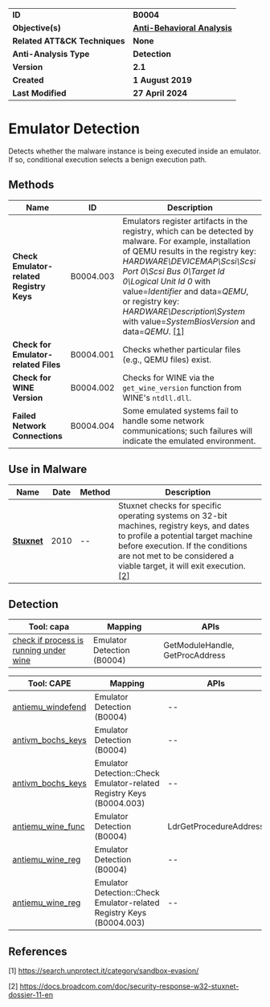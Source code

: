 <table>
<tr>
<td><b>ID</b></td>
<td><b>B0004</b></td>
</tr>
<tr>
<td><b>Objective(s)</b></td>
<td><b><a href="../anti-behavioral-analysis">Anti-Behavioral Analysis</a></b></td>
</tr>
<tr>
<td><b>Related ATT&CK Techniques</b></td>
<td><b>None</b></td>
</tr>
<tr>
<td><b>Anti-Analysis Type</b></td>
<td><b>Detection</b></td>
</tr>
<tr>
<td><b>Version</b></td>
<td><b>2.1</b></td>
</tr>
<tr>
<td><b>Created</b></td>
<td><b>1 August 2019</b></td>
</tr>
<tr>
<td><b>Last Modified</b></td>
<td><b>27 April 2024</b></td>
</tr>
</table>


# Emulator Detection

Detects whether the malware instance is being executed inside an emulator. If so, conditional execution selects a benign execution path.

## Methods

|Name|ID|Description|
|---|---|---|
|**Check Emulator-related Registry Keys**|B0004.003|Emulators register artifacts in the registry, which can be detected by malware. For example, installation of QEMU results in the registry key: *HARDWARE\DEVICEMAP\Scsi\Scsi Port 0\Scsi Bus 0\Target Id 0\Logical Unit Id 0* with value=*Identifier* and data=*QEMU*, or registry key: *HARDWARE\Description\System* with value=*SystemBiosVersion* and data=*QEMU*. [[1]](#1)|
|**Check for Emulator-related Files**|B0004.001|Checks whether particular files (e.g., QEMU files) exist.|
|**Check for WINE Version**|B0004.002|Checks for WINE via the `get_wine_version` function from WINE's `ntdll.dll`.|
|**Failed Network Connections**|B0004.004|Some emulated systems fail to handle some network communications; such failures will indicate the emulated environment.|

## Use in Malware

|Name|Date|Method|Description|
|---|---|---|---|
|[**Stuxnet**](../xample-malware/stuxnet.md)|2010|--|Stuxnet checks for specific operating systems on 32-bit machines, registry keys, and dates to profile a potential target machine before execution. If the conditions are not met to be considered a viable target, it will exit execution. [[2]](#2)|

## Detection

|Tool: capa|Mapping|APIs|
|---|---|---|
|[check if process is running under wine](https://github.com/mandiant/capa-rules/blob/master/anti-analysis/anti-emulation/wine/check-if-process-is-running-under-wine.yml)|Emulator Detection (B0004)|GetModuleHandle, GetProcAddress|

|Tool: CAPE|Mapping|APIs|
|---|---|---|
|[antiemu_windefend](https://github.com/CAPESandbox/community/tree/master/modules/signatures/windows/antiemu_windefend.py)|Emulator Detection (B0004)|--|
|[antivm_bochs_keys](https://github.com/CAPESandbox/community/tree/master/modules/signatures/windows/antivm_bochs_keys.py)|Emulator Detection (B0004)|--|
|[antivm_bochs_keys](https://github.com/CAPESandbox/community/tree/master/modules/signatures/windows/antivm_bochs_keys.py)|Emulator Detection::Check Emulator-related Registry Keys (B0004.003)|--|
|[antiemu_wine_func](https://github.com/CAPESandbox/community/tree/master/modules/signatures/windows/antiemu_wine_func.py)|Emulator Detection (B0004)|LdrGetProcedureAddress|
|[antiemu_wine_reg](https://github.com/CAPESandbox/community/tree/master/modules/signatures/windows/antiemu_wine.py)|Emulator Detection (B0004)|--|
|[antiemu_wine_reg](https://github.com/CAPESandbox/community/tree/master/modules/signatures/windows/antiemu_wine.py)|Emulator Detection::Check Emulator-related Registry Keys (B0004.003)|--|

## References

<a name="1">[1]</a> https://search.unprotect.it/category/sandbox-evasion/

<a name="2">[2]</a> https://docs.broadcom.com/doc/security-response-w32-stuxnet-dossier-11-en

